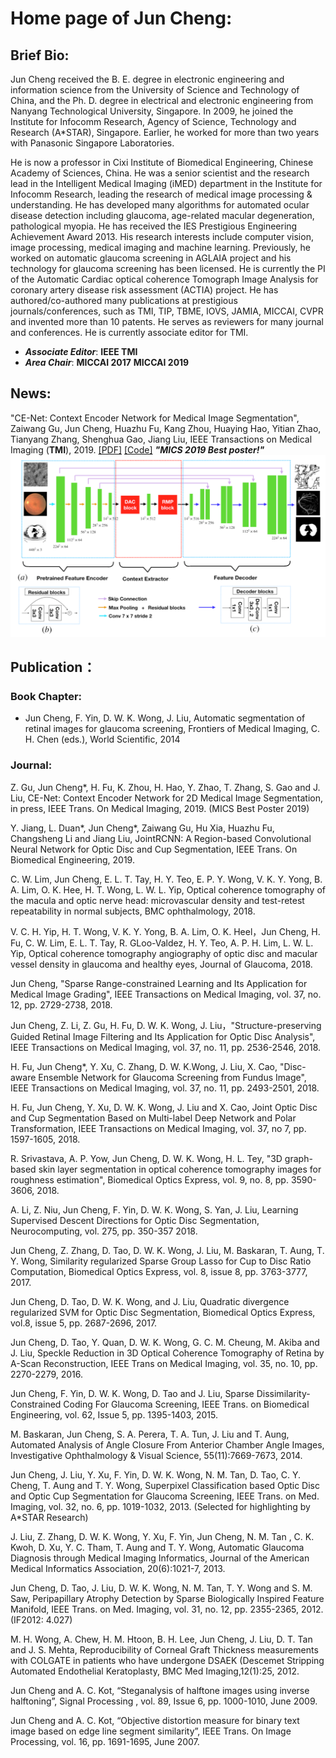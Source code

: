 # Home page of Jun Cheng:
## Brief Bio:
Jun Cheng received the B. E. degree in electronic engineering and information science from the University of Science and Technology of China, and the Ph. D. degree in electrical and electronic engineering from Nanyang Technological University, Singapore. In 2009, he joined the Institute for Infocomm Research, Agency of Science, Technology and Research (A*STAR), Singapore. Earlier, he worked for more than two years with Panasonic Singapore Laboratories.

He is now a professor in Cixi Institute of Biomedical Engineering, Chinese Academy of Sciences, China. He was a senior scientist and the research lead  in the Intelligent Medical Imaging (iMED) department in the Institute for Infocomm Research, leading the research of medical image processing & understanding. He has developed many algorithms for automated ocular disease detection including glaucoma, age-related macular degeneration, pathological myopia. He has received the IES Prestigious Engineering Achievement Award 2013. His research interests include computer vision, image processing, medical imaging and machine learning. Previously, he worked on automatic glaucoma screening in AGLAIA project and his technology for glaucoma screening has been licensed. He is currently the PI of the Automatic Cardiac optical coherence Tomograph Image Analysis for coronary artery disease risk assessment (ACTIA) project. He has authored/co-authored many publications at prestigious journals/conferences, such as TMI, TIP, TBME, IOVS, JAMIA, MICCAI, CVPR and invented more than 10 patents. He serves as reviewers for many journal and conferences. He is currently associate editor for TMI. 

* ***Associate Editor***:
  **IEEE TMI**
* ***Area Chair***:
  **MICCAI 2017**
  **MICCAI 2019**

## News:
"CE-Net: Context Encoder Network for Medical Image Segmentation", 
Zaiwang Gu, Jun Cheng, Huazhu Fu, Kang Zhou, Huaying Hao, Yitian Zhao, Tianyang Zhang, Shenghua Gao, Jiang Liu, 
IEEE Transactions on Medical Imaging (**TMI**), 2019. [\[PDF\]](https://arxiv.org/abs/1903.02740) [\[Code\]](https://github.com/Guzaiwang/CE-Net) ***"MICS 2019 Best poster!"***
![CE_NET](ce-net.png)


## Publication：
### Book Chapter: 
* Jun Cheng, F. Yin, D. W. K. Wong, J. Liu, Automatic segmentation of retinal images for glaucoma screening, Frontiers of Medical Imaging, C. H. Chen (eds.), World Scientific, 2014

### Journal:

Z. Gu, Jun Cheng*, H. Fu, K. Zhou, H. Hao, Y. Zhao, T. Zhang, S. Gao and J. Liu, CE-Net: Context Encoder Network for 2D Medical Image Segmentation, in press, IEEE Trans. On Medical Imaging, 2019. (MICS Best Poster 2019)

Y. Jiang, L. Duan*, Jun Cheng*, Zaiwang Gu, Hu Xia, Huazhu Fu, Changsheng Li and Jiang Liu, JointRCNN: A Region-based Convolutional Neural Network for Optic Disc and Cup Segmentation, IEEE Trans. On Biomedical Engineering, 2019.  

C. W. Lim, Jun Cheng, E. L. T. Tay, H. Y. Teo, E. P. Y. Wong, V. K. Y. Yong, B. A. Lim, O. K. Hee, H. T. Wong, L. W. L. Yip, Optical coherence tomography of the macula and optic nerve head: microvascular density and test-retest repeatability in normal subjects, BMC ophthalmology, 2018.

V. C. H. Yip, H. T. Wong, V. K. Y. Yong, B. A. Lim, O. K. Heel，Jun Cheng, H. Fu, C. W. Lim, E. L. T. Tay, R. GLoo-Valdez, H. Y. Teo, A. P. H. Lim, L. W. L. Yip, Optical coherence tomography angiography of optic disc and macular vessel density in glaucoma and healthy eyes, Journal of Glaucoma, 2018.

Jun Cheng, "Sparse Range-constrained Learning and Its Application for Medical Image Grading",  IEEE Transactions on Medical Imaging, vol. 37, no. 12, pp. 2729-2738, 2018. 

Jun Cheng, Z. Li, Z. Gu, H. Fu, D. W. K. Wong,  J. Liu，"Structure-preserving Guided Retinal Image Filtering and Its Application for Optic Disc Analysis", IEEE Transactions on Medical Imaging, vol. 37, no. 11, pp. 2536-2546, 2018.

H. Fu, Jun Cheng*, Y. Xu, C. Zhang, D. W. K.Wong, J. Liu, X. Cao, "Disc-aware Ensemble Network for Glaucoma Screening from Fundus Image",  IEEE Transactions on Medical Imaging, vol. 37, no. 11, pp. 2493-2501, 2018. 

H. Fu, Jun  Cheng, Y. Xu,  D. W. K. Wong, J. Liu and X. Cao, Joint Optic Disc and Cup Segmentation Based on Multi-label Deep Network and Polar Transformation, IEEE Transactions on Medical Imaging, vol. 37, no 7, pp. 1597-1605, 2018. 

R. Srivastava, A. P. Yow, Jun Cheng, D. W. K. Wong,  H. L. Tey, "3D graph-based skin layer segmentation in optical coherence tomography images for roughness estimation", Biomedical Optics Express, vol. 9, no. 8, pp. 3590-3606, 2018.

A. Li, Z. Niu, Jun Cheng, F. Yin, D. W. K. Wong, S. Yan, J. Liu, Learning Supervised Descent Directions for Optic Disc Segmentation, Neurocomputing, vol. 275, pp. 350-357 2018.

Jun Cheng, Z. Zhang, D. Tao, D. W. K. Wong, J. Liu, M. Baskaran, T. Aung, T. Y. Wong, Similarity regularized Sparse Group Lasso for Cup to Disc Ratio Computation, Biomedical Optics Express, vol. 8, issue  8, pp. 3763-3777, 2017.

Jun Cheng, D. Tao, D. W. K. Wong, and J. Liu, Quadratic divergence regularized SVM for Optic Disc Segmentation, Biomedical Optics Express, vol.8, issue 5, pp. 2687-2696, 2017.

Jun Cheng, D. Tao, Y. Quan, D. W. K. Wong,  G. C. M. Cheung, M. Akiba and J. Liu, Speckle Reduction in 3D Optical Coherence Tomography of Retina  by A-Scan Reconstruction, IEEE Trans on Medical Imaging, vol. 35, no. 10, pp. 2270-2279, 2016. 

Jun Cheng, F. Yin, D. W. K. Wong, D. Tao and J. Liu, Sparse Dissimilarity-Constrained Coding For Glaucoma Screening, IEEE Trans. on Biomedical Engineering, vol. 62, Issue 5, pp. 1395-1403, 2015.

M. Baskaran, Jun Cheng, S. A. Perera, T. A. Tun, J. Liu and T. Aung, Automated Analysis of Angle Closure From Anterior Chamber Angle Images, Investigative Ophthalmology & Visual Science, 55(11):7669-7673, 2014. 

Jun Cheng,  J. Liu, Y. Xu, F. Yin, D. W. K. Wong, N. M. Tan, D. Tao, C. Y. Cheng, T. Aung and T. Y. Wong, Superpixel Classification based Optic Disc and Optic Cup Segmentation for Glaucoma Screening, IEEE Trans. on Med. Imaging, vol. 32, no. 6, pp. 1019-1032, 2013.  (Selected for highlighting by A*STAR Research)

J. Liu, Z. Zhang, D. W. K. Wong, Y. Xu, F. Yin, Jun Cheng, N. M. Tan , C. K. Kwoh, D. Xu, Y. C. Tham, T. Aung and T. Y. Wong, Automatic Glaucoma Diagnosis through Medical Imaging Informatics, Journal of the American Medical Informatics Association, 20(6):1021-7, 2013.

Jun Cheng, D. Tao, J. Liu, D. W. K. Wong, N. M. Tan, T. Y. Wong and S. M. Saw, Peripapillary Atrophy Detection  by Sparse Biologically Inspired Feature Manifold, IEEE Trans. on Med. Imaging, vol. 31, no. 12, pp. 2355-2365, 2012. (IF2012: 4.027) 

M. H. Wong, A. Chew, H. M. Htoon, B. H. Lee, Jun Cheng, J. Liu, D. T. Tan and J. S. Mehta, Reproducibility of Corneal Graft Thickness measurements with COLGATE in patients who
have undergone DSAEK (Descemet Stripping Automated Endothelial Keratoplasty, BMC Med Imaging,12(1):25, 2012. 

Jun Cheng and A. C. Kot, “Steganalysis of halftone images using inverse halftoning”, Signal Processing , vol. 89, Issue 6, pp. 1000-1010, June 2009. 

Jun Cheng and A. C. Kot, “Objective distortion measure for binary text image based on edge line segment similarity”, IEEE Trans. On Image Processing,  vol. 16, pp. 1691-1695, June 2007.  
